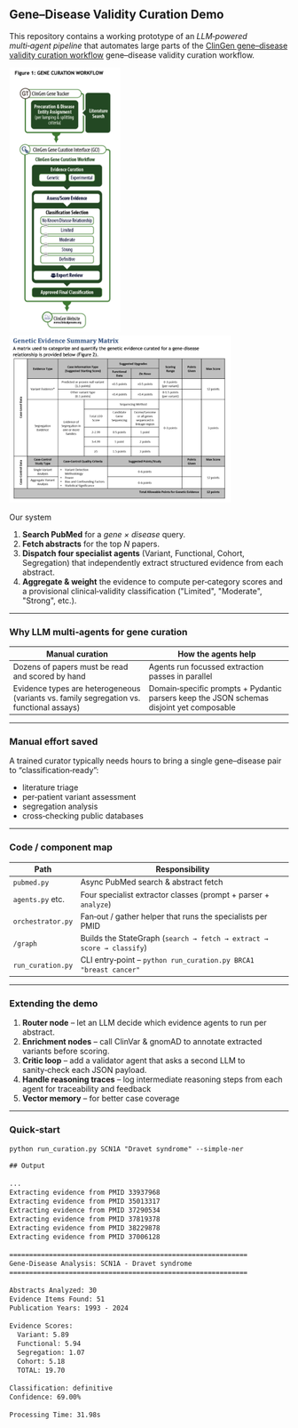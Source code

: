 ## Gene–Disease Validity Curation Demo

This repository contains a working prototype of an _LLM‑powered multi‑agent pipeline_ that automates large parts of the [ClinGen gene–disease validity curation workflow](https://clinicalgenome.org/site/assets/files/9851/gene-disease_validity_standard_operating_procedures-_version_11_docx.pdf) gene–disease validity curation workflow.

<!-- ![](gene_disease_curation/assets/pipeline.png)

![](gene_disease_curation/assets/sum_matrix.png) -->

<!-- Pipeline overview -->
<img src="gene_disease_curation/assets/pipeline.png" alt="Pipeline overview" width="200"/>

<!-- Summary matrix -->
<img src="gene_disease_curation/assets/sum_matrix.png" alt="Summary matrix" width="400"/>

Our system

1.  **Search PubMed** for a _gene × disease_ query.
2.  **Fetch abstracts** for the top _N_ papers.
3.  **Dispatch four specialist agents** (Variant, Functional, Cohort, Segregation) that independently extract structured evidence from each abstract.
4.  **Aggregate & weight** the evidence to compute per‑category scores and a provisional clinical‑validity classification ("Limited", "Moderate", "Strong", etc.).

---

### Why LLM multi‑agents for gene curation

| Manual curation | How the agents help |
| --- | --- |
| Dozens of papers must be read and scored by hand | Agents run focussed extraction passes in parallel |
| Evidence types are heterogeneous (variants vs. family segregation vs. functional assays) | Domain‑specific prompts + Pydantic parsers keep the JSON schemas disjoint yet composable |

---

### Manual effort saved

A trained curator typically needs hours to bring a single gene–disease pair to “classification‑ready”:

*   literature triage
*   per‑patient variant assessment
*   segregation analysis
*   cross‑checking public databases

---

### Code / component map

| Path | Responsibility |
| --- | --- |
| `pubmed.py` | Async PubMed search & abstract fetch |
| `agents.py` etc. | Four specialist extractor classes (prompt + parser + `analyze`) |
| `orchestrator.py` | Fan‑out / gather helper that runs the specialists per PMID |
| `/graph` | Builds the StateGraph (`search → fetch → extract → score → classify`) |
| `run_curation.py` | CLI entry‑point – `python run_curation.py BRCA1 "breast cancer"` |

---

### Extending the demo

1.  **Router node** – let an LLM decide which evidence agents to run per abstract.
2.  **Enrichment nodes** – call ClinVar & gnomAD to annotate extracted variants before scoring.
3.  **Critic loop** – add a validator agent that asks a second LLM to sanity‑check each JSON payload.
4.  **Handle reasoning traces** – log intermediate reasoning steps from each agent for traceability and feedback
5.  **Vector memory** – for better case coverage

---

### Quick‑start

```
python run_curation.py SCN1A "Dravet syndrome" --simple-ner
```

```
## Output

...
Extracting evidence from PMID 33937968
Extracting evidence from PMID 35013317
Extracting evidence from PMID 37290534
Extracting evidence from PMID 37819378
Extracting evidence from PMID 38229878
Extracting evidence from PMID 37006128

============================================================
Gene-Disease Analysis: SCN1A - Dravet syndrome
============================================================

Abstracts Analyzed: 30
Evidence Items Found: 51
Publication Years: 1993 - 2024

Evidence Scores:
  Variant: 5.89
  Functional: 5.94
  Segregation: 1.07
  Cohort: 5.18
  TOTAL: 19.70

Classification: definitive
Confidence: 69.00%

Processing Time: 31.98s
```